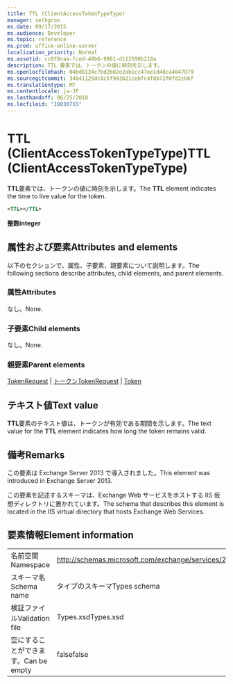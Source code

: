 ```yaml
---
title: TTL (ClientAccessTokenTypeType)
manager: sethgros
ms.date: 09/17/2015
ms.audience: Developer
ms.topic: reference
ms.prod: office-online-server
localization_priority: Normal
ms.assetid: cc8f8caa-fced-49b6-9861-d112590b218a
description: TTL 要素では、トークンの値に時刻を示します。
ms.openlocfilehash: 04bd8124c7bd2b02e2ab1cc47ee1d4dca4847079
ms.sourcegitcommit: 34041125dc8c5f993b21cebfc4f8b72f0fd2cb6f
ms.translationtype: MT
ms.contentlocale: ja-JP
ms.lasthandoff: 06/25/2018
ms.locfileid: "19839755"
---
```

# <a name="ttl-clientaccesstokentypetype"></a><span data-ttu-id="c6bf7-103">TTL (ClientAccessTokenTypeType)</span><span class="sxs-lookup"><span data-stu-id="c6bf7-103">TTL (ClientAccessTokenTypeType)</span></span>

<span data-ttu-id="c6bf7-104">**TTL**要素では、トークンの値に時刻を示します。</span><span class="sxs-lookup"><span data-stu-id="c6bf7-104">The **TTL** element indicates the time to live value for the token.</span></span> 
  
```XML
<TTL></TTL>
```

 <span data-ttu-id="c6bf7-105">**整数**</span><span class="sxs-lookup"><span data-stu-id="c6bf7-105">**integer**</span></span>
## <a name="attributes-and-elements"></a><span data-ttu-id="c6bf7-106">属性および要素</span><span class="sxs-lookup"><span data-stu-id="c6bf7-106">Attributes and elements</span></span>

<span data-ttu-id="c6bf7-107">以下のセクションで、属性、子要素、親要素について説明します。</span><span class="sxs-lookup"><span data-stu-id="c6bf7-107">The following sections describe attributes, child elements, and parent elements.</span></span>
  
### <a name="attributes"></a><span data-ttu-id="c6bf7-108">属性</span><span class="sxs-lookup"><span data-stu-id="c6bf7-108">Attributes</span></span>

<span data-ttu-id="c6bf7-109">なし。</span><span class="sxs-lookup"><span data-stu-id="c6bf7-109">None.</span></span>
  
### <a name="child-elements"></a><span data-ttu-id="c6bf7-110">子要素</span><span class="sxs-lookup"><span data-stu-id="c6bf7-110">Child elements</span></span>

<span data-ttu-id="c6bf7-111">なし。</span><span class="sxs-lookup"><span data-stu-id="c6bf7-111">None.</span></span>
  
### <a name="parent-elements"></a><span data-ttu-id="c6bf7-112">親要素</span><span class="sxs-lookup"><span data-stu-id="c6bf7-112">Parent elements</span></span>

<span data-ttu-id="c6bf7-113">[TokenRequest](tokenrequest.md) | [トークン](token.md)</span><span class="sxs-lookup"><span data-stu-id="c6bf7-113">[TokenRequest](tokenrequest.md) | [Token](token.md)</span></span>
  
## <a name="text-value"></a><span data-ttu-id="c6bf7-114">テキスト値</span><span class="sxs-lookup"><span data-stu-id="c6bf7-114">Text value</span></span>

<span data-ttu-id="c6bf7-115">**TTL**要素のテキスト値は、トークンが有効である期間を示します。</span><span class="sxs-lookup"><span data-stu-id="c6bf7-115">The text value for the **TTL** element indicates how long the token remains valid.</span></span> 
  
## <a name="remarks"></a><span data-ttu-id="c6bf7-116">備考</span><span class="sxs-lookup"><span data-stu-id="c6bf7-116">Remarks</span></span>

<span data-ttu-id="c6bf7-117">この要素は Exchange Server 2013 で導入されました。</span><span class="sxs-lookup"><span data-stu-id="c6bf7-117">This element was introduced in Exchange Server 2013.</span></span>
  
<span data-ttu-id="c6bf7-118">この要素を記述するスキーマは、Exchange Web サービスをホストする IIS 仮想ディレクトリに置かれています。</span><span class="sxs-lookup"><span data-stu-id="c6bf7-118">The schema that describes this element is located in the IIS virtual directory that hosts Exchange Web Services.</span></span>
  
## <a name="element-information"></a><span data-ttu-id="c6bf7-119">要素情報</span><span class="sxs-lookup"><span data-stu-id="c6bf7-119">Element information</span></span>

|||
|:-----|:-----|
|<span data-ttu-id="c6bf7-120">名前空間</span><span class="sxs-lookup"><span data-stu-id="c6bf7-120">Namespace</span></span>  <br/> |http://schemas.microsoft.com/exchange/services/2006/types  <br/> |
|<span data-ttu-id="c6bf7-121">スキーマ名</span><span class="sxs-lookup"><span data-stu-id="c6bf7-121">Schema name</span></span>  <br/> |<span data-ttu-id="c6bf7-122">タイプのスキーマ</span><span class="sxs-lookup"><span data-stu-id="c6bf7-122">Types schema</span></span>  <br/> |
|<span data-ttu-id="c6bf7-123">検証ファイル</span><span class="sxs-lookup"><span data-stu-id="c6bf7-123">Validation file</span></span>  <br/> |<span data-ttu-id="c6bf7-124">Types.xsd</span><span class="sxs-lookup"><span data-stu-id="c6bf7-124">Types.xsd</span></span>  <br/> |
|<span data-ttu-id="c6bf7-125">空にすることができます。</span><span class="sxs-lookup"><span data-stu-id="c6bf7-125">Can be empty</span></span>  <br/> |<span data-ttu-id="c6bf7-126">false</span><span class="sxs-lookup"><span data-stu-id="c6bf7-126">false</span></span>  <br/> |
   


